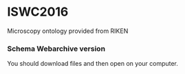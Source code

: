 # ISWC2016
Microscopy ontology provided from RIKEN


### Schema Webarchive version

You should download files and then open on your computer.
